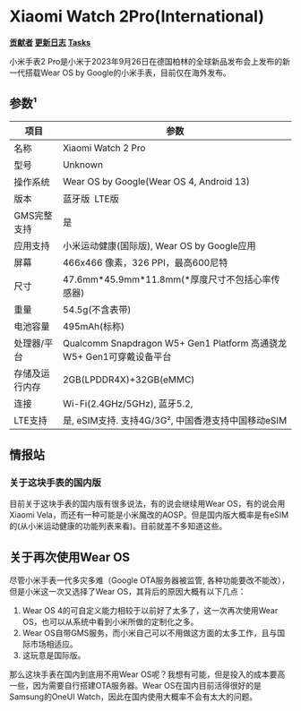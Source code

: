 # Xiaomi Watch 2Pro(International)

**[贡献者](./wiki_notes/XiaomiWatch2ProInternational_authors.md)       [更新日志](./wiki_notes/XiaomiWatch2ProInternational_versions.md)     [Tasks](./wiki_notes/XiaomiWatch2Pro(International)_tasks.md)**

小米手表2 Pro是小米于2023年9月26日在德国柏林的全球新品发布会上发布的新一代搭载Wear OS by Google的小米手表，目前仅在海外发布。

## 参数¹

| 项目           | 参数                                                                 |
| -------------- | -------------------------------------------------------------------- |
| 名称           | Xiaomi Watch 2 Pro                                                   |
| 型号           | Unknown                                                              |
| 操作系统       | Wear OS by Google(Wear OS 4, Android 13)                             |
| 版本           | 蓝牙版  LTE版                                                       |
| GMS完整支持    | 是                                                                   |
| 应用支持       | 小米运动健康(国际版), Wear OS by Google应用                          |
| 屏幕           | 466x466 像素，326 PPI，最高600尼特                                   |
| 尺寸           | 47.6mm\*45.9mm\*11.8mm(\*厚度尺寸不包括心率传感器)                   |
| 重量           | 54.5g(不含表带)                                                      |
| 电池容量       | 495mAh(标称)                                                         |
| 处理器/平台    | Qualcomm Snapdragon W5+ Gen1 Platform 高通骁龙W5+ Gen1可穿戴设备平台 |
| 存储及运行内存 | 2GB(LPDDR4X)+32GB(eMMC)                                              |
| 连接           | Wi-Fi(2.4GHz/5GHz), 蓝牙5.2,                                         |
| LTE支持        | 是, eSIM支持. 支持4G/3G², 中国香港支持中国移动eSIM                  |

## 情报站

### 关于这块手表的国内版

目前关于这块手表的国内版有很多说法，有的说会继续用Wear OS，有的说会用Xiaomi Vela，而还有一种可能是小米魔改的AOSP。但是国内版大概率是有eSIM的(从小米运动健康的功能列表来看)。目前就差不多知道这些。

## 关于再次使用Wear OS

尽管小米手表一代多灾多难（Google OTA服务器被监管, 各种功能要改不能改），但是小米这一次又选择了Wear OS，其背后的原因大概有以下几点：

1. Wear OS 4的可自定义能力相较于以前好了太多了，这一次再次使用Wear OS，也可以从系统中看到小米所做的定制化之多。
2. Wear OS自带GMS服务，而小米自己可以不用做这方面的太多工作，且与国际市场相适应。
3. 这玩意是国际版。

那么这块手表在国内到底用不用Wear OS呢？我想有可能，但是投入的成本要高一些，因为需要自行搭建OTA服务器。Wear OS在国内目前活得很好的是Samsung的OneUI Watch，因此在国内使用大概率不会有太大的问题。
